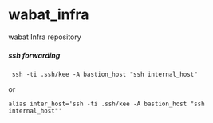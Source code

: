 # wabat_infra
wabat Infra repository

##### ssh forwarding
```
 ssh -ti .ssh/kee -A bastion_host "ssh internal_host"
```
or
```
alias inter_host='ssh -ti .ssh/kee -A bastion_host "ssh internal_host"'
``` 
